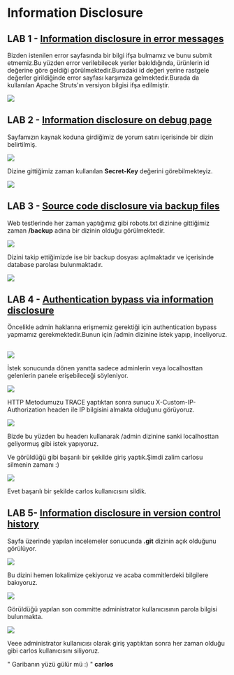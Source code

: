# Information Disclosure

## LAB 1 - [Information disclosure in error messages](https://portswigger.net/web-security/information-disclosure/exploiting/lab-infoleak-in-error-messages)

Bizden istenilen error sayfasında bir bilgi ifşa bulmamız ve bunu submit etmemiz.Bu yüzden error verilebilecek yerler bakıldığında, ürünlerin id değerine göre geldiği görülmektedir.Buradaki id değeri yerine rastgele değerler girildiğinde error sayfası karşımıza gelmektedir.Burada da kullanılan Apache Struts&#39;ın versiyon bilgisi ifşa edilmiştir.

![](https://github.com/erennuygun/PortSwigger-WebSecAcademy-Solves/blob/master/Information%20Disclosure/images/lab1.png)

## LAB 2 - [Information disclosure on debug page](https://portswigger.net/web-security/information-disclosure/exploiting/lab-infoleak-on-debug-page)

Sayfamızın kaynak koduna girdiğimiz de yorum satırı içerisinde bir dizin belirtilmiş.

![](https://github.com/erennuygun/PortSwigger-WebSecAcademy-Solves/blob/master/Information%20Disclosure/images/lab2-1.png)

Dizine gittiğimiz zaman kullanılan **Secret-Key** değerini görebilmekteyiz.

![](https://github.com/erennuygun/PortSwigger-WebSecAcademy-Solves/blob/master/Information%20Disclosure/images/lab2-2.png)

## LAB 3 - [Source code disclosure via backup files](https://portswigger.net/web-security/information-disclosure/exploiting/lab-infoleak-via-backup-files)

Web testlerinde her zaman yaptığımız gibi robots.txt dizinine gittiğimiz zaman **/backup** adına bir dizinin olduğu görülmektedir.

![](https://github.com/erennuygun/PortSwigger-WebSecAcademy-Solves/blob/master/Information%20Disclosure/images/lab3-1.png)

Dizini takip ettiğimizde ise bir backup dosyası açılmaktadır ve içerisinde database parolası bulunmaktadır.

![](https://github.com/erennuygun/PortSwigger-WebSecAcademy-Solves/blob/master/Information%20Disclosure/images/lab3-2.png)

##


## LAB 4 - [Authentication bypass via information disclosure](https://portswigger.net/web-security/information-disclosure/exploiting/lab-infoleak-authentication-bypass)

Öncelikle admin haklarına erişmemiz gerektiği için authentication bypass yapmamız gerekmektedir.Bunun için /admin dizinine istek yapıp, inceliyoruz.

##


![](https://github.com/erennuygun/PortSwigger-WebSecAcademy-Solves/blob/master/Information%20Disclosure/images/lab4-1.png)

İstek sonucunda dönen yanıtta sadece adminlerin veya localhosttan gelenlerin panele erişebileceği söyleniyor.

![](https://github.com/erennuygun/PortSwigger-WebSecAcademy-Solves/blob/master/Information%20Disclosure/images/lab4-2.png)

HTTP Metodumuzu TRACE yaptıktan sonra sunucu X-Custom-IP-Authorization headerı ile IP bilgisini almakta olduğunu görüyoruz.

![](https://github.com/erennuygun/PortSwigger-WebSecAcademy-Solves/blob/master/Information%20Disclosure/images/lab4-3.png)

Bizde bu yüzden bu headerı kullanarak /admin dizinine sanki localhosttan geliyormuş gibi istek yapıyoruz.

Ve görüldüğü gibi başarılı bir şekilde giriş yaptık.Şimdi zalim carlosu silmenin zamanı :)

![](https://github.com/erennuygun/PortSwigger-WebSecAcademy-Solves/blob/master/Information%20Disclosure/images/lab4-5.png)

Evet başarılı bir şekilde carlos kullanıcısını sildik.

## LAB 5- [Information disclosure in version control history](https://portswigger.net/web-security/information-disclosure/exploiting/lab-infoleak-in-version-control-history)

Sayfa üzerinde yapılan incelemeler sonucunda **.git** dizinin açık olduğunu görülüyor.

![](https://github.com/erennuygun/PortSwigger-WebSecAcademy-Solves/blob/master/Information%20Disclosure/images/lab5-1.png)

Bu dizini hemen lokalimize çekiyoruz ve acaba commitlerdeki bilgilere bakıyoruz.

![](https://github.com/erennuygun/PortSwigger-WebSecAcademy-Solves/blob/master/Information%20Disclosure/images/lab5-2.png)

Görüldüğü yapılan son committe administrator kullanıcısının parola bilgisi bulunmakta.

![](https://github.com/erennuygun/PortSwigger-WebSecAcademy-Solves/blob/master/Information%20Disclosure/images/lab5-3.png)

Veee administrator kullanıcısı olarak giriş yaptıktan sonra her zaman olduğu gibi carlos kullanıcısını siliyoruz.

&quot; Garibanın yüzü gülür mü :) &quot; **carlos**
